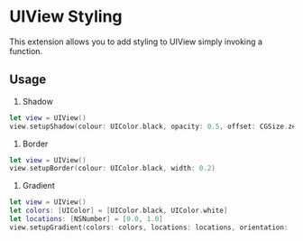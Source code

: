 # UIView Styling
This extension allows you to add styling to UIView simply invoking a function. 

## Usage

1. Shadow
```Swift
let view = UIView()
view.setupShadow(colour: UIColor.black, opacity: 0.5, offset: CGSize.zero, radius: 8)
```

1. Border
```Swift
let view = UIView()
view.setupBorder(colour: UIColor.black, width: 0.2)
```

1. Gradient
```Swift
let view = UIView()
let colors: [UIColor] = [UIColor.black, UIColor.white]
let locations: [NSNumber] = [0.0, 1.0]
view.setupGradient(colors: colors, locations: locations, orientation: .vertical)
```
